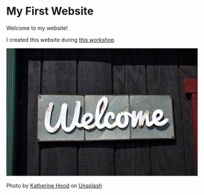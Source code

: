 # My First Website

Welcome to my website!

I created this website during [this workshop](https://r-rse-git-github-zero2hero.netlify.app/)

![](welcome.jpg)

Photo by <a href="https://unsplash.com/@hoodyk?utm_source=unsplash&utm_medium=referral&utm_content=creditCopyText">Katherine Hood</a> on <a href="https://unsplash.com/photos/WzpTINUT-3E?utm_source=unsplash&utm_medium=referral&utm_content=creditCopyText">Unsplash</a>
  

  